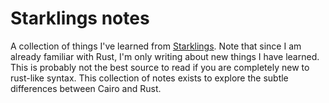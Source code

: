 # Starklings notes

A collection of things I've learned from [Starklings](https://github.com/shramee/starklings-cairo1).
Note that since I am already familiar with Rust, I'm only writing about new things I have learned. This is probably not the best source to read if you are completely new to rust-like syntax. This collection of notes exists to explore the subtle differences between Cairo and Rust.
